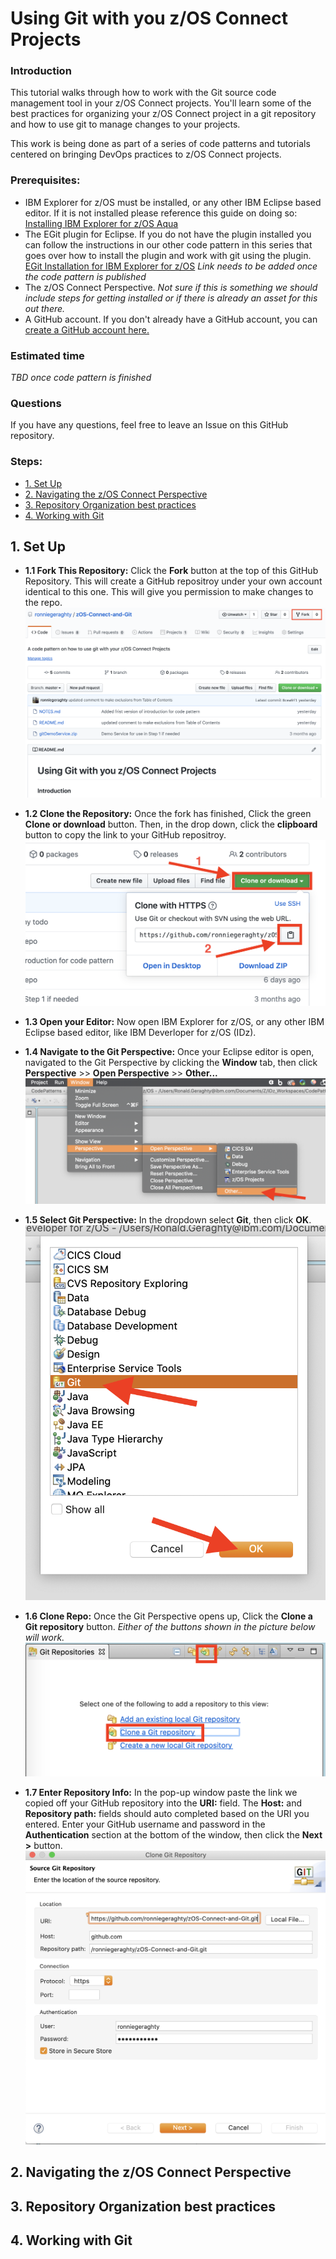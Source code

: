 # Using Git with you z/OS Connect Projects <!-- omit in toc -->

### Introduction

This tutorial walks through how to work with the Git source code management tool in your z/OS Connect projects. You'll learn some of the best practices for organizing your z/OS Connect project in a git repository and how to use git to manage changes to your projects.

This work is being done as part of a series of code patterns and tutorials centered on bringing DevOps practices to z/OS Connect projects.

### Prerequisites:

- IBM Explorer for z/OS must be installed, or any other IBM Eclipse based editor. If it is not installed please reference this guide on doing so: [Installing IBM Explorer for z/OS Aqua](https://www.ibm.com/support/knowledgecenter/en/SSBDYH_3.2/com.ibm.zexpl.install.client.doc/topics/install20.html)
- The EGit plugin for Eclipse. If you do not have the plugin installed you can follow the instructions in our other code pattern in this series that goes over how to install the plugin and work with git using the plugin. [EGit Installation for IBM Explorer for z/OS]() _Link needs to be added once the code pattern is published_
- The z/OS Connect Perspective. _Not sure if this is something we should include steps for getting installed or if there is already an asset for this out there._
- A GitHub account. If you don't already have a GitHub account, you can [create a GitHub account here.](https://github.com/join)

### Estimated time

_TBD once code pattern is finished_

### Questions

If you have any questions, feel free to leave an Issue on this GitHub repository.

### Steps: <!-- omit in toc -->

- [1. Set Up](#1-set-up)
- [2. Navigating the z/OS Connect Perspective](#2-navigating-the-zos-connect-perspective)
- [3. Repository Organization best practices](#3-repository-organization-best-practices)
- [4. Working with Git](#4-working-with-git)

## 1. Set Up

- **1.1 Fork This Repository:** Click the **Fork** button at the top of this GitHub Repository. This will create a GitHub repositroy under your own account identical to this one. This will give you permission to make changes to the repo.
  ![Fork Repo Button](docs/images/1.1-ForkRepo.png)

- **1.2 Clone the Repository:** Once the fork has finished, Click the green **Clone or download** button. Then, in the drop down, click the **clipboard** button to copy the link to your GitHub repositroy.
  ![Copy Clone Link](docs/images/1.2-CopyCloneLink.png)

- **1.3 Open your Editor:** Now open IBM Explorer for z/OS, or any other IBM Eclipse based editor, like IBM Deverloper for z/OS (IDz).
- **1.4 Navigate to the Git Perspective:** Once your Eclipse editor is open, navigated to the Git Perspective by clicking the **Window** tab, then click **Perspective** >> **Open Perspective** >> **Other...**
  ![Open Perspective Menu](docs/images/1.4-OpenPerspectiveMenu.png)

- **1.5 Select Git Perspective:** In the dropdown select **Git**, then click **OK**. ![Select Git](docs/images/1.5-SelectGit.png)
- **1.6 Clone Repo:** Once the Git Perspective opens up, Click the **Clone a Git repository** button. _Either of the buttons shown in the picture below will work._![Clone Repo Link](docs/images/1.6-CloneRepoLink.png)
- **1.7 Enter Repository Info:** In the pop-up window paste the link we copied off your GitHub repository into the **URI:** field. The **Host:** and **Repository path:** fields should auto completed based on the URI you entered. Enter your GitHub username and password in the **Authentication** section at the bottom of the window, then click the **Next >** button.![Enter URI](docs/images/1.7-EnterURI.png)

## 2. Navigating the z/OS Connect Perspective

## 3. Repository Organization best practices

## 4. Working with Git
